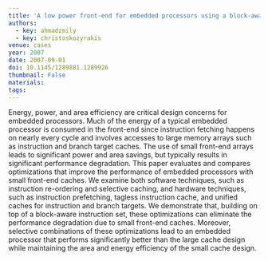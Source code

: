 ```yaml
---
title: 'A low power front-end for embedded processors using a block-aware instruction set'
authors:
  - key: ahmadzmily
  - key: christoskozyrakis
venue: cases
year: 2007
date: 2007-09-01
doi: 10.1145/1289881.1289926
thumbnail: False
materials:
tags:
---
```

Energy, power, and area efficiency are critical design concerns for embedded processors. Much of the energy of a typical embedded processor is consumed in the front-end since instruction fetching happens on nearly every cycle and involves accesses to large memory arrays such as instruction and branch target caches. The use of small front-end arrays leads to significant power and area savings, but typically results in significant performance degradation. This paper evaluates and compares optimizations that improve the performance of embedded processors with small front-end caches. We examine both software techniques, such as instruction re-ordering and selective caching, and hardware techniques, such as instruction prefetching, tagless instruction cache, and unified caches for instruction and branch targets. We demonstrate that, building on top of a block-aware instruction set, these optimizations can eliminate the performance degradation due to small front-end caches. Moreover, selective combinations of these optimizations lead to an embedded processor that performs significantly better than the large cache design while maintaining the area and energy efficiency of the small cache design.
